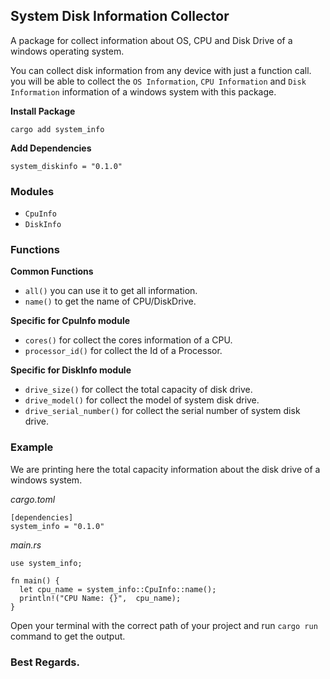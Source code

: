 ## System Disk Information Collector
A package for collect information about OS, CPU and Disk Drive of a windows operating system.

You can collect disk information from any device with just a function call. you will be able to collect the `OS Information`, `CPU Information` and `Disk Information` information of a windows system with this package.

**Install Package**
```
cargo add system_info
```

**Add Dependencies**
```
system_diskinfo = "0.1.0"
```

### **Modules**
- `CpuInfo`
- `DiskInfo`

### **Functions**

**Common Functions**
- `all()` you can use it to get all information.
- `name()` to get the name of CPU/DiskDrive.

**Specific for CpuInfo module**
- `cores()` for collect the cores information of a CPU.
- `processor_id()` for collect the Id of a Processor.

**Specific for DiskInfo module**
- `drive_size()` for collect the total capacity of disk drive.
- `drive_model()` for collect the model of system disk drive.
- `drive_serial_number()` for collect the serial number of system disk drive.

### **Example**
We are printing here the total capacity information about the disk drive of a windows system.

*cargo.toml*
```
[dependencies]
system_info = "0.1.0"
```

*main.rs*
```
use system_info;

fn main() {
  let cpu_name = system_info::CpuInfo::name();
  println!("CPU Name: {}",  cpu_name);
}
```

Open your terminal with the correct path of your project and run `cargo run` command to get the output.


### Best Regards.
